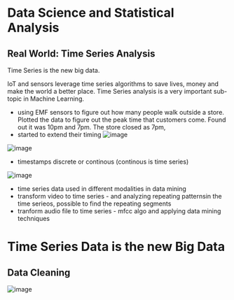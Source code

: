 # Data Science and Statistical Analysis



## Real World: Time Series Analysis

Time Series is the new big data.

IoT and sensors leverage time series algorithms to save lives, money and make the world a better place. Time Series analysis is a very important sub-topic in Machine Learning.

- using EMF sensors to figure out how many people walk outside a store. Plotted the data to figure out the peak time that customers come. Found out it was 10pm and 7pm. The store closed as 7pm, 
- started to extend their timing
![image](https://user-images.githubusercontent.com/48233453/126873982-a0d8baf3-512e-424d-9609-f6f22bfc098d.png)

![image](https://user-images.githubusercontent.com/48233453/126874116-239c4548-594e-4ed4-af99-84ee6ac3d0f7.png)

- timestamps discrete or continous (continous is time series)

![image](https://user-images.githubusercontent.com/48233453/126874267-6d97b290-9dc0-44dd-a02a-c1f1529d074b.png)


- time series data used in different modalities in data mining 
- transform video to time series - and analyzing repeating patternsin the time serieos, possible to find the repeating segments
- tranform audio file to time series - mfcc algo and applying data mining techniques

# Time Series Data is the new Big Data

## Data Cleaning

![image](https://user-images.githubusercontent.com/48233453/126874873-db570878-e459-48c0-9330-1dccf2da2ba9.png)
